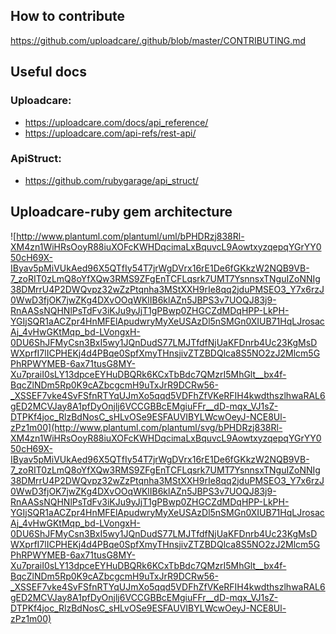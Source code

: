 ## How to contribute

https://github.com/uploadcare/.github/blob/master/CONTRIBUTING.md

## Useful docs

### Uploadcare:

* https://uploadcare.com/docs/api_reference/
* https://uploadcare.com/api-refs/rest-api/

### ApiStruct:

* https://github.com/rubygarage/api_struct/

## Uploadcare-ruby gem architecture

![http://www.plantuml.com/plantuml/uml/bPHDRzj838Rl-XM4zn1WiHRsOoyR88iuXOFcKWHDqcimaLxBquvcL9AowtxyzqepqYGrYY050cH69X-IByav5pMiVUkAed96X5QTfIy54T7jrWgDVrx16rE1De6fGKkzW2NQB9VB-7_zoRIT0zLmQ8oYfXQw3RMS9ZFgEnTCFLqsrk7UMT7YsnnsxTNguIZoNNIg38DMrrU4P2DWQvpz32wZzPtqnha3MStXXH9rIe8qq2jduPMSEO3_Y7x6rzJ0WwD3fjOK7jwZKg4DXvOOqWKlIB6klAZn5JBPS3v7UOQJ83j9-RnAASsNQHNlPsTdFv3iKJu9yJjT1gPBwp0ZHGCZdMDqHPP-LkPH-YGIjSQR1aACZpr4HnMFElApudwryMyXeUSAzDl5nSMGn0XIUB71HqLJrosacAj_4vHwGKtMqp_bd-LVongxH-0DU6ShJFMyCsn3BxI5wy1JQnDudS77LMJTfdfNjUaKFDnrb4Uc23KgMsDWXprfI7lICPHEKj4d4PBqe0SpfXmyTHnsjivZTZBDQlca8S5NO2zJ2Mlcm5GPhRPWYMEB-6ax71tusG8MY-Xu7praiI0sLY13dpceEYHuDBQRk6KCxTbBdc7QMzrI5MhGlt__bx4f-BqcZlNDm5Rp0K9cAZbcgcmH9uTxJrR9DCRw56-_XSSEF7vke4SvFSfnRTYqUJmXo5qqd5VDFhZfVKeRFIH4kwdthszlhwaRAL6gED2MCVJay8A1pfDyOnjlj6VCCGBBcEMgiuFFr__dD-mqx_VJ1sZ-DTPKf4joc_RlzBdNosC_sHLvOSe9ESFAUVIBYLWcwOeyJ-NCE8Ul-zPz1m00](http://www.plantuml.com/plantuml/svg/bPHDRzj838Rl-XM4zn1WiHRsOoyR88iuXOFcKWHDqcimaLxBquvcL9AowtxyzqepqYGrYY050cH69X-IByav5pMiVUkAed96X5QTfIy54T7jrWgDVrx16rE1De6fGKkzW2NQB9VB-7_zoRIT0zLmQ8oYfXQw3RMS9ZFgEnTCFLqsrk7UMT7YsnnsxTNguIZoNNIg38DMrrU4P2DWQvpz32wZzPtqnha3MStXXH9rIe8qq2jduPMSEO3_Y7x6rzJ0WwD3fjOK7jwZKg4DXvOOqWKlIB6klAZn5JBPS3v7UOQJ83j9-RnAASsNQHNlPsTdFv3iKJu9yJjT1gPBwp0ZHGCZdMDqHPP-LkPH-YGIjSQR1aACZpr4HnMFElApudwryMyXeUSAzDl5nSMGn0XIUB71HqLJrosacAj_4vHwGKtMqp_bd-LVongxH-0DU6ShJFMyCsn3BxI5wy1JQnDudS77LMJTfdfNjUaKFDnrb4Uc23KgMsDWXprfI7lICPHEKj4d4PBqe0SpfXmyTHnsjivZTZBDQlca8S5NO2zJ2Mlcm5GPhRPWYMEB-6ax71tusG8MY-Xu7praiI0sLY13dpceEYHuDBQRk6KCxTbBdc7QMzrI5MhGlt__bx4f-BqcZlNDm5Rp0K9cAZbcgcmH9uTxJrR9DCRw56-_XSSEF7vke4SvFSfnRTYqUJmXo5qqd5VDFhZfVKeRFIH4kwdthszlhwaRAL6gED2MCVJay8A1pfDyOnjlj6VCCGBBcEMgiuFFr__dD-mqx_VJ1sZ-DTPKf4joc_RlzBdNosC_sHLvOSe9ESFAUVIBYLWcwOeyJ-NCE8Ul-zPz1m00)
